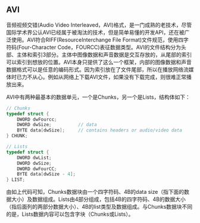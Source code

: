 ## AVI

音频视频交错(Audio Video Interleaved，AVI)格式，是一门成熟的老技术，尽管国际学术界公认AVI已经属于被淘汰的技术，但是简单易懂的开发API，还在被广泛使用。AVI符合RIFF(ResourceInterchange File Format)文件规范，使用四字符码(Four-Character Code，FOURCC)表征数据类型。AVI的文件结构分为头部、主体和索引3部分。主体中图像数据和声音数据是交互存放的，从尾部的索引可以索引到想放的位置。AVI本身只提供了这么一个框架，内部的图像数据和声音数据格式可以是任意的编码形式。因为索引放在了文件尾部，所以在播放网络流媒体时已力不从心。例如从网络上下载AVI文件，如果没有下载完成，则很难正常播放出来。


AVI中有两种最基本的数据单元，一个是Chunks，另一个是Lists，结构体如下：

```c++
// Chunks
typedef struct {
    DWORD dwFourcc;
    DWORD dwSize;          // data
    BYTE data[dwSize];     // contains headers or audio/video data
} CHUNK;

// Lists
typedef struct {
    DWORD dwList;
    DWORD dwSize;
    DWORD dwFourCC;
    BYTE data[dwSize - 4];
} LIST;
```

由如上代码可知，Chunks数据块由一个四字符码、4B的data size（指下面的数据大小）及数据组成。Lists由4部分组成，包括4B的四字符码、4B的数据大小（指后面列的两部分数据大小）、4B的list类型及数据组成。与Chunks数据块不同的是，Lists数据内容可以包含字块（Chunks或Lists）。






